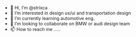 - 👋 Hi, I’m @strixca
- 👀 I’m interested in design ux/ui and transportation design
- 🌱 I’m currently learning automotive eng.
- 💞️ I’m looking to collaborate on BMW or audi design team
- 📫 How to reach me .....

<!---
strixca/strixca is a ✨ special ✨ repository because its `README.md` (this file) appears on your GitHub profile.
You can click the Preview link to take a look at your changes.
--->
